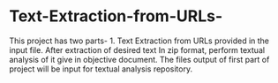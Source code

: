 # Text-Extraction-from-URLs-
This project has two parts- 1. Text Extraction from URLs provided in the input file. After extraction of desired text In zip format, perform textual analysis of it give in objective document. The files output of first part of project will be input for textual analysis repository.
